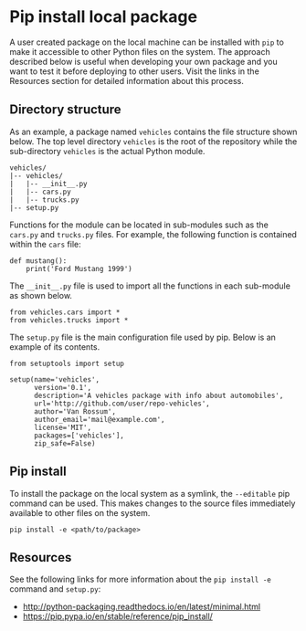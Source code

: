 # Pip install local package

A user created package on the local machine can be installed with `pip` to make
it accessible to other Python files on the system. The approach described below
is useful when developing your own package and you want to test it before
deploying to other users. Visit the links in the Resources section for detailed
information about this process.

## Directory structure

As an example, a package named `vehicles` contains the file structure shown
below. The top level directory `vehicles` is the root of the repository while
the sub-directory `vehicles` is the actual Python module. 

```
vehicles/
|-- vehicles/
|   |-- __init__.py
|   |-- cars.py
|   |-- trucks.py
|-- setup.py
```

Functions for the module can be located in sub-modules such as the `cars.py`
and `trucks.py` files. For example, the following function is contained within
the `cars` file:

```
def mustang():
    print('Ford Mustang 1999')
```

The `__init__.py` file is used to import all the functions in each sub-module
as shown below.

```
from vehicles.cars import *
from vehicles.trucks import *
```

The `setup.py` file is the main configuration file used by pip. Below is an
example of its contents.

```
from setuptools import setup

setup(name='vehicles',
      version='0.1',
      description='A vehicles package with info about automobiles',
      url='http://github.com/user/repo-vehicles',
      author='Van Rossum',
      author_email='mail@example.com',
      license='MIT',
      packages=['vehicles'],
      zip_safe=False)
```

## Pip install

To install the package on the local system as a symlink, the `--editable` pip
command can be used. This makes changes to the source files immediately
available to other files on the system.

```
pip install -e <path/to/package>
```

## Resources

See the following links for more information about the `pip install -e` command
and `setup.py`:

- http://python-packaging.readthedocs.io/en/latest/minimal.html
- https://pip.pypa.io/en/stable/reference/pip_install/

